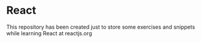 # React

This repository has been created just to store some exercises and snippets while learning React at reactjs.org


